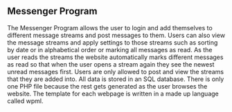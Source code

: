 ## Messenger Program
The Messenger Program allows the user to login and add themselves to different message streams and post messages to them. Users can also view the message streams and apply settings to those streams such as sorting by date or in alphabetical order or marking all messages as read. As the user reads the streams the website automatically marks different messages as read so that when the user opens a stream again they see the newest unread messages first. Users are only allowed to post and view the streams that they are added into. All data is stored in an SQL database. There is only one PHP file because the rest gets generated as the user browses the website. The template for each webpage is written in a made up language called wpml. 
